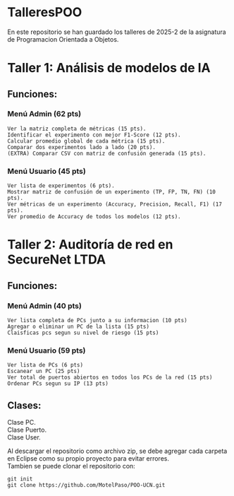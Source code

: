 # TalleresPOO
En este repositorio se han guardado los talleres de 2025-2 de la asignatura de Programacion Orientada a Objetos.

# Taller 1: Análisis de modelos de IA
## Funciones: 
### Menú Admin (62 pts)
    Ver la matriz completa de métricas (15 pts).
    Identificar el experimento con mejor F1-Score (12 pts).
    Calcular promedio global de cada métrica (15 pts).
    Comparar dos experimentos lado a lado (20 pts).
    (EXTRA) Comparar CSV con matriz de confusión generada (15 pts).
### Menú Usuario (45 pts)
    Ver lista de experimentos (6 pts).
    Mostrar matriz de confusión de un experimento (TP, FP, TN, FN) (10 pts).
    Ver métricas de un experimento (Accuracy, Precision, Recall, F1) (17 pts).
    Ver promedio de Accuracy de todos los modelos (12 pts).
# Taller 2: Auditoría de red en SecureNet LTDA
## Funciones:
### Menú Admin (40 pts)
    Ver lista completa de PCs junto a su informacion (10 pts)
    Agregar o eliminar un PC de la lista (15 pts)
    Claisficas pcs segun su nivel de riesgo (15 pts)
### Menú Usuario (59 pts)
    Ver lista de PCs (6 pts)
    Escanear un PC (25 pts)
    Ver total de puertos abiertos en todos los PCs de la red (15 pts)
    Ordenar PCs segun su IP (13 pts)
## Clases:
Clase PC.\
Clase Puerto.\
Clase User.

Al descargar el repositorio como archivo zip, se debe agregar cada carpeta en Eclipse como su propio proyecto para evitar errores.\
Tambien se puede clonar el repositorio con:
```
git init
git clone https://github.com/MotelPaso/POO-UCN.git
```

